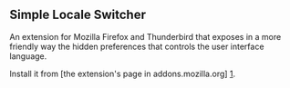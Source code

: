 Simple Locale Switcher
----------------------

An extension for Mozilla Firefox and Thunderbird that exposes in a more friendly way the hidden preferences that controls the user interface language.

Install it from [the extension's page in addons.mozilla.org] [1].



[1]: https://addons.mozilla.org/firefox/addon/simple-locale-switcher/
